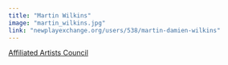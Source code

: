 ```yaml
---
title: "Martin Wilkins"
image: "martin_wilkins.jpg"
link: "newplayexchange.org/users/538/martin-damien-wilkins"
---
```


[Affiliated Artists Council](/programs/affiliated-artists-council)